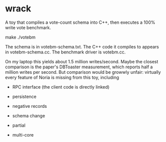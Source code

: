 # wrack

A toy that compiles a vote-count schema into C++, then executes a 100%
write vote benchmark.

make
./votebm

The schema is in votebm-schema.txt. The C++ code it compiles to
appears in votebm-schema.cc. The benchmark driver is votebm.cc.

On my laptop this yields about 1.5 million writes/second. Maybe the
closest comparison is the paper's DBToaster measurement, which reports
half a million writes per second. But comparison would be growwly
unfair: virtually every feature of Noria is missing from this toy,
including

  * RPC interface (the client code is directly linked)

  * persistence

  * negative records

  * schema change

  * partial

  * multi-core
